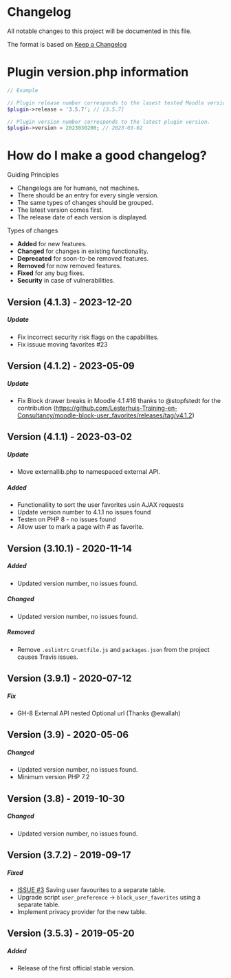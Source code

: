 # Changelog

All notable changes to this project will be documented in this file.

The format is based on [Keep a Changelog](https://keepachangelog.com/en/1.0.0/)

# Plugin version.php information

```php
// Example

// Plugin release number corresponds to the lasest tested Moodle version in which the plugin has been tested.
$plugin->release = '3.5.7'; // [3.5.7]

// Plugin version number corresponds to the latest plugin version.
$plugin->version = 2023030200; // 2023-03-02
```

# How do I make a good changelog?

Guiding Principles

* Changelogs are for humans, not machines.
* There should be an entry for every single version.
* The same types of changes should be grouped.
* The latest version comes first.
* The release date of each version is displayed.

Types of changes

* **Added** for new features.
* **Changed** for changes in existing functionality.
* **Deprecated** for soon-to-be removed features.
* **Removed** for now removed features.
* **Fixed** for any bug fixes.
* **Security** in case of vulnerabilities.

## Version (4.1.3) - 2023-12-20

##### Update
- Fix incorrect security risk flags on the capabilites.
- Fix issuue moving favorites #23

## Version (4.1.2) - 2023-05-09

##### Update
- Fix Block drawer breaks in Moodle 4.1 #16 thanks to @stopfstedt for the contribution (https://github.com/Lesterhuis-Training-en-Consultancy/moodle-block-user_favorites/releases/tag/v4.1.2)

## Version (4.1.1) - 2023-03-02

##### Update
- Move externallib.php to namespaced external API.

##### Added
- Functionaliity to sort the user favorites usin AJAX requests
- Update version number to 4.1.1 no issues found
- Testen on PHP 8 - no issues found
- Allow user to mark a page with # as favorite.

## Version (3.10.1) - 2020-11-14

##### Added
- Updated version number, no issues found.

##### Changed

- Updated version number, no issues found.

##### Removed

- Remove `.eslintrc` `Gruntfile.js` and `packages.json` from the project causes Travis issues.

## Version (3.9.1) - 2020-07-12

##### Fix

- GH-8 External API nested Optional url (Thanks @ewallah)

## Version (3.9) - 2020-05-06

##### Changed

- Updated version number, no issues found.
- Minimum version PHP 7.2

## Version (3.8) - 2019-10-30

##### Changed

- Updated version number, no issues found.

## Version (3.7.2) - 2019-09-17

##### Fixed

- [ISSUE #3](https://github.com/MFreakNL/moodle-block-user_favorites/issues/3) Saving user favourites to a separate
  table.
- Upgrade script `user_preference` -> `block_user_favorites` using a separate table.
- Implement privacy provider for the new table.

## Version (3.5.3) - 2019-05-20

##### Added

- Release of the first official stable version.

